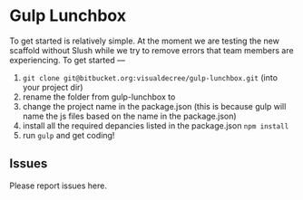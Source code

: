 # Gulp Lunchbox

To get started is relatively simple. At the moment we are testing the new scaffold without Slush while we try to remove errors that team members are experiencing. To get started —

1. `git clone git@bitbucket.org:visualdecree/gulp-lunchbox.git` (into your project dir)
2. rename the folder from gulp-lunchbox to <project-name>
3. change the project name in the package.json (this is because gulp will name the js files based on the name in the package.json)
4. install all the required depancies listed in the package.json `npm install`
5. run `gulp` and get coding!


## Issues

Please report issues here.